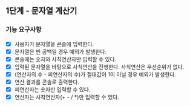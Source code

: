 ## 1단계 - 문자열 계산기

### 기능 요구사항

* [x] 사용자가 문자열을 콘솔에 입력한다.
* [x] 문자열은 빈 공백일 경우 예외가 발생한다.
* [x] 콘솔에는 숫자와 사칙연산자만 입력할 수 있다.
* [x] 입력된 문자열을 바탕으로 사칙연산을 진행한다. 사칙연산은 우선순위가 없다.
* [x] (연산자의 수 - 피연산자의 수)가 절대값이 1이 아닐 경우 예외가 발생한다.
* [x] 연산 결과를 콘솔로 출력한다.
* [x] 피연산자는 숫자만 입력할 수 있다.
* [x] 연산자는 사칙연산자(+ - / *)만 입력할 수 있다.